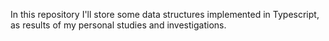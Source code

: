 In this repository I'll store some data structures implemented in Typescript, as results of my personal studies and investigations.
